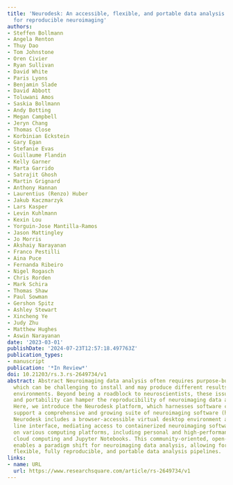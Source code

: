 ```yaml
---
title: 'Neurodesk: An accessible, flexible, and portable data analysis environment
  for reproducible neuroimaging'
authors:
- Steffen Bollmann
- Angela Renton
- Thuy Dao
- Tom Johnstone
- Oren Civier
- Ryan Sullivan
- David White
- Paris Lyons
- Benjamin Slade
- David Abbott
- Toluwani Amos
- Saskia Bollmann
- Andy Botting
- Megan Campbell
- Jeryn Chang
- Thomas Close
- Korbinian Eckstein
- Gary Egan
- Stefanie Evas
- Guillaume Flandin
- Kelly Garner
- Marta Garrido
- Satrajit Ghosh
- Martin Grignard
- Anthony Hannan
- Laurentius (Renzo) Huber
- Jakub Kaczmarzyk
- Lars Kasper
- Levin Kuhlmann
- Kexin Lou
- Yorguin-Jose Mantilla-Ramos
- Jason Mattingley
- Jo Morris
- Akshaiy Narayanan
- Franco Pestilli
- Aina Puce
- Fernanda Ribeiro
- Nigel Rogasch
- Chris Rorden
- Mark Schira
- Thomas Shaw
- Paul Sowman
- Gershon Spitz
- Ashley Stewart
- Xincheng Ye
- Judy Zhu
- Matthew Hughes
- Aswin Narayanan
date: '2023-03-01'
publishDate: '2024-07-23T12:57:18.497763Z'
publication_types:
- manuscript
publication: '*In Review*'
doi: 10.21203/rs.3.rs-2649734/v1
abstract: Abstract Neuroimaging data analysis often requires purpose-built software,
  which can be challenging to install and may produce different results across computing
  environments. Beyond being a roadblock to neuroscientists, these issues of accessibility
  and portability can hamper the reproducibility of neuroimaging data analysis pipelines.
  Here, we introduce the Neurodesk platform, which harnesses software containers to
  support a comprehensive and growing suite of neuroimaging software (https://www.neurodesk.org/).
  Neurodesk includes a browser-accessible virtual desktop environment and a command
  line interface, mediating access to containerized neuroimaging software libraries
  on various computing platforms, including personal and high-performance computers,
  cloud computing and Jupyter Notebooks. This community-oriented, open-source platform
  enables a paradigm shift for neuroimaging data analysis, allowing for accessible,
  flexible, fully reproducible, and portable data analysis pipelines.
links:
- name: URL
  url: https://www.researchsquare.com/article/rs-2649734/v1
---
```

